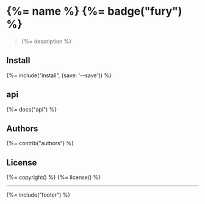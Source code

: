# {%= name %} {%= badge("fury") %}

> {%= description %}

## Install
{%= include("install", {save: '--save'}) %}

## api
{%= docs("api") %}

## Authors
{%= contrib("authors") %}

## License
{%= copyright() %}
{%= license() %}

***

{%= include("footer") %}